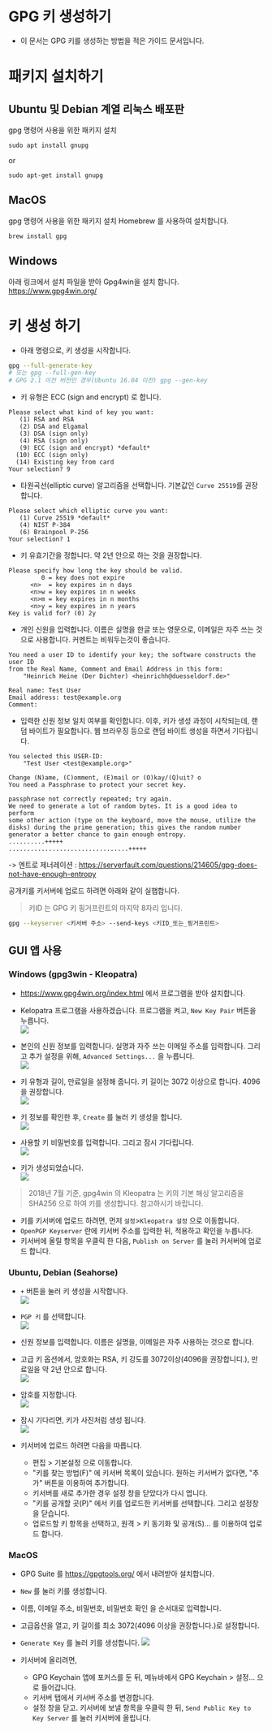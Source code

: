 # GPG 키 생성하기
* 이 문서는 GPG 키를 생성하는 방법을 적은 가이드 문서입니다.

# 패키지 설치하기
## Ubuntu 및 Debian 계열 리눅스 배포판
gpg 명령어 사용을 위한 패키지 설치
```
sudo apt install gnupg
```
or
```
sudo apt-get install gnupg
```

## MacOS
gpg 명령어 사용을 위한 패키지 설치
Homebrew 를 사용하여 설치합니다.
```
brew install gpg
```
## Windows 
아래 링크에서 설치 파일을 받아 Gpg4win을 설치 합니다.   
https://www.gpg4win.org/

# 키 생성 하기


- 아래 명령으로, 키 생성을 시작합니다.
```bash
gpg --full-generate-key
# 또는 gpg --full-gen-key
# GPG 2.1 이전 버전인 경우(Ubuntu 16.04 이전) gpg --gen-key
```

- 키 유형은 ECC (sign and encrypt) 로 합니다.
```
Please select what kind of key you want:
   (1) RSA and RSA
   (2) DSA and Elgamal
   (3) DSA (sign only)
   (4) RSA (sign only)
   (9) ECC (sign and encrypt) *default*
  (10) ECC (sign only)
  (14) Existing key from card
Your selection? 9
```

- 타원곡선(elliptic curve) 알고리즘을 선택합니다. 기본값인 `Curve 25519`를 권장합니다.
```
Please select which elliptic curve you want:
   (1) Curve 25519 *default*
   (4) NIST P-384
   (6) Brainpool P-256
Your selection? 1
```

- 키 유효기간을 정합니다. 약 2년 안으로 하는 것을 권장합니다.
```
Please specify how long the key should be valid.
         0 = key does not expire
      <n>  = key expires in n days
      <n>w = key expires in n weeks
      <n>m = key expires in n months
      <n>y = key expires in n years
Key is valid for? (0) 2y
```

- 개인 신원을 입력합니다. 이름은 실명을 한글 또는 영문으로, 이메일은 자주 쓰는 것으로 사용합니다. 커멘트는 비워두는것이 좋습니다.
```
You need a user ID to identify your key; the software constructs the user ID
from the Real Name, Comment and Email Address in this form:
    "Heinrich Heine (Der Dichter) <heinrichh@duesseldorf.de>"

Real name: Test User
Email address: test@example.org
Comment: 
```

- 입력한 신원 정보 일치 여부를 확인합니다. 이후, 키가 생성 과정이 시작되는데, 랜덤 바이트가 필요합니다. 웹 브라우징 등으로 랜덤 바이트 생성을 하면서 기다립니다.
```
You selected this USER-ID:
    "Test User <test@example.org>"

Change (N)ame, (C)omment, (E)mail or (O)kay/(Q)uit? o
You need a Passphrase to protect your secret key.

passphrase not correctly repeated; try again.
We need to generate a lot of random bytes. It is a good idea to perform
some other action (type on the keyboard, move the mouse, utilize the
disks) during the prime generation; this gives the random number
generator a better chance to gain enough entropy.
..........+++++
.................................+++++
```

-> 엔트로 제너레이션 : https://serverfault.com/questions/214605/gpg-does-not-have-enough-entropy

공개키를 키서버에 업로드 하려면 아래와 같이 실햅합니다.
> 키ID 는 GPG 키 핑거프린트의 마지막 8자리 입니다.
```bash
gpg --keyserver <키서버 주소> --send-keys <키ID_또는_핑거프린트>
```

## GUI 앱 사용

### Windows (gpg3win - Kleopatra)
- https://www.gpg4win.org/index.html 에서 프로그램을 받아 설치합니다.
- Kelopatra 프로그램을 사용하겠습니다. 프로그램을 켜고, `New Key Pair` 버튼을 누릅니다.   
![](images/gpg-windows-1.png)

- 본인의 신원 정보를 입력합니다. 실명과 자주 쓰는 이메일 주소를 입력합니다. 그리고 추가 설정을 위해, `Advanced Settings...` 을 누릅니다.   
![](images/gpg-windows-2.png)

- 키 유형과 길이, 만료일을 설정해 줍니다. 키 길이는 3072 이상으로 합니다. 4096을 권장합니다.   
![](images/gpg-windows-3.png)

- 키 정보를 확인한 후, `Create` 를 눌러 키 생성을 합니다.   
![](images/gpg-windows-4.png)

- 사용할 키 비밀번호를 입력합니다. 그리고 잠시 기다립니다.   
![](images/gpg-windows-5.png)

- 키가 생성되었습니다.   
![](images/gpg-windows-6.png)

> 2018년 7월 기준, gpg4win 의 Kleopatra 는 키의 기본 해싱 알고리즘을 SHA256 으로 하여 키를 생성합니다. 참고하시기 바랍니다.

- 키를 키서버에 업로드 하려면, 먼저 `설정`>`Kleopatra 설정` 으로 이동합니다.
- `OpenPGP Keyserver` 란에 키서버 주소를 입력한 뒤, 적용하고 확인을 누릅니다.
- 키서버에 올릴 항목을 우클릭 한 다음, `Publish on Server` 를 눌러 커서버에 업로드 합니다.

### Ubuntu, Debian (Seahorse)

- `+` 버튼을 눌러 키 생성을 시작합니다.   
![](images/linux-seahorse-1.png)

- `PGP 키` 를 선택합니다.   
![](images/linux-seahorse-2.png)

- 신원 정보를 입력합니다. 이름은 실명을, 이메일은 자주 사용하는 것으로 합니다.
- 고급 키 옵션에서, 암호화는 RSA, 키 강도를 3072이상(4096을 권장합니디.), 만료일을 약 2년 안으로 합니다.   
![](images/linux-seahorse-3.png)

- 암호를 지정합니다.   
![](images/linux-seahorse-4.png)

- 잠시 기다리면, 키가 사진처럼 생성 됩니다.   
![](images/linux-seahorse-5.png)

- 키서버에 업로드 하려면 다음을 따릅니다.
    - 편집 > 기본설정 으로 이동합니다.
    - "키를 찾는 방법(F)" 에 키서버 목록이 있습니다. 원하는 키서버가 없다면, "추가" 버튼을 이용하여 추가합니다.
    - 키서버를 새로 추가한 경우 설정 창을 닫았다가 다시 엽니다.
    - "키를 공개할 곳(P)" 에서 키를 업로드한 키서버를 선택합니다. 그리고 설정창을 닫습니다.
    - 업로드할 키 항목을 선택하고, 원격 > 키 동기화 및 공개(S)... 를 이용하여 업로드 합니다.
### MacOS

- GPG Suite 를 https://gpgtools.org/ 에서 내려받아 설치합니다. 
- `New` 를 눌러 키를 생성합니다.
- 이름, 이메일 주소, 비밀번호, 비밀번호 확인 을 순서대로 입력합니다.
- 고급옵션을 열고, 키 길이를 최소 3072(4096 이상을 권장합니다.)로 설정합니다.
- `Generate Key` 를 눌러 키를 생성합니다.
![](images/macos-1.png)

- 키서버에 올리려면,
    - GPG Keychain 앱에 포커스를 둔 뒤, 메뉴바에서 GPG Keychain > 설정... 으로 들어갑니다.
    - 키서버 탭에서 키서버 주소를 변경합니다.
    - 설정 창을 닫고. 키서버에 보낼 항목을 우클릭 한 뒤, `Send Public Key to Key Server` 를 눌러 키서버에 올립니다.

